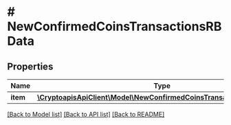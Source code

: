 # # NewConfirmedCoinsTransactionsRBData

## Properties

Name | Type | Description | Notes
------------ | ------------- | ------------- | -------------
**item** | [**\CryptoapisApiClient\Model\NewConfirmedCoinsTransactionsRBDataItem**](NewConfirmedCoinsTransactionsRBDataItem.md) |  |

[[Back to Model list]](../../README.md#models) [[Back to API list]](../../README.md#endpoints) [[Back to README]](../../README.md)

